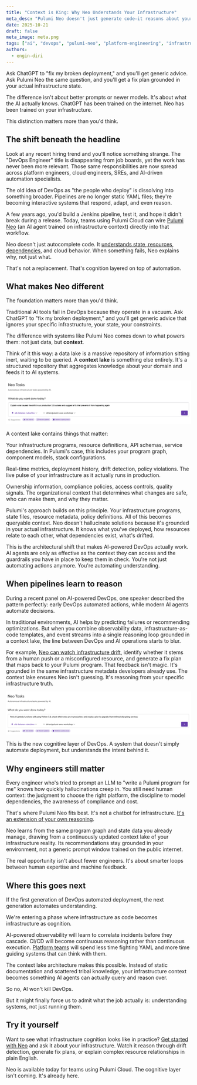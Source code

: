 ```yaml
---
title: "Context is King: Why Neo Understands Your Infrastructure"
meta_desc: "Pulumi Neo doesn't just generate code—it reasons about your actual infrastructure using context lakes. Learn why grounded AI beats generic LLMs for DevOps."
date: 2025-10-21
draft: false
meta_image: meta.png
tags: ["ai", "devops", "pulumi-neo", "platform-engineering", "infrastructure-as-code", "context-lake"]
authors:
  - engin-diri
---
```


Ask ChatGPT to "fix my broken deployment," and you'll get generic advice. Ask Pulumi Neo the same question, and you'll get a fix plan grounded in your actual infrastructure state.

The difference isn't about better prompts or newer models. It's about what the AI actually knows. ChatGPT has been trained on the internet. Neo has been trained on your infrastructure.
<!--more-->
This distinction matters more than you'd think.

## The shift beneath the headline

Look at any recent hiring trend and you'll notice something strange. The "DevOps Engineer" title is disappearing from job boards, yet the work has never been more relevant. Those same responsibilities are now spread across platform engineers, cloud engineers, SREs, and AI-driven automation specialists.

The old idea of DevOps as "the people who deploy" is dissolving into something broader. Pipelines are no longer static YAML files; they're becoming interactive systems that respond, adapt, and even reason.

A few years ago, you'd build a Jenkins pipeline, test it, and hope it didn't break during a release. Today, teams using Pulumi Cloud can wire [Pulumi Neo](/blog/pulumi-neo/) (an AI agent trained on infrastructure context) directly into that workflow.

Neo doesn't just autocomplete code. It [understands state, resources, dependencies](/docs/ai/), and cloud behavior. When something fails, Neo explains why, not just what.

That's not a replacement. That's cognition layered on top of automation.

## What makes Neo different

The foundation matters more than you'd think.

Traditional AI tools fail in DevOps because they operate in a vacuum. Ask ChatGPT to "fix my broken deployment," and you'll get generic advice that ignores your specific infrastructure, your state, your constraints.

The difference with systems like Pulumi Neo comes down to what powers them: not just data, but **context**.

Think of it this way: a data lake is a massive repository of information sitting inert, waiting to be queried. A **context lake** is something else entirely. It's a structured repository that aggregates knowledge about your domain and feeds it to AI systems.

![img_1.png](img_1.png)

A context lake contains things that matter:

Your infrastructure programs, resource definitions, API schemas, service dependencies. In Pulumi's case, this includes your program graph, component models, stack configurations.

Real-time metrics, deployment history, drift detection, policy violations. The live pulse of your infrastructure as it actually runs in production.

Ownership information, compliance policies, access controls, quality signals. The organizational context that determines what changes are safe, who can make them, and why they matter.

Pulumi's approach builds on this principle. Your infrastructure programs, state files, resource metadata, policy definitions. All of this becomes queryable context. Neo doesn't hallucinate solutions because it's grounded in your actual infrastructure. It knows what you've deployed, how resources relate to each other, what dependencies exist, what's drifted.

This is the architectural shift that makes AI-powered DevOps actually work. AI agents are only as effective as the context they can access and the guardrails you have in place to keep them in check. You're not just automating actions anymore. You're automating understanding.

## When pipelines learn to reason

During a recent panel on AI-powered DevOps, one speaker described the pattern perfectly: early DevOps automated actions, while modern AI agents automate decisions.

In traditional environments, AI helps by predicting failures or recommending optimizations. But when you combine observability data, infrastructure-as-code templates, and event streams into a single reasoning loop grounded in a context lake, the line between DevOps and AI operations starts to blur.

For example, [Neo can watch infrastructure drift](/blog/10-things-you-can-do-with-neo/), identify whether it stems from a human push or a misconfigured resource, and generate a fix plan that maps back to your Pulumi program. That feedback isn't magic. It's grounded in the same infrastructure metadata developers already use. The context lake ensures Neo isn't guessing. It's reasoning from your specific infrastructure truth.

![img_2.png](img_2.png)

This is the new cognitive layer of DevOps. A system that doesn't simply automate deployment, but understands the intent behind it.

## Why engineers still matter

Every engineer who's tried to prompt an LLM to "write a Pulumi program for me" knows how quickly hallucinations creep in. You still need human context: the judgment to choose the right platform, the discipline to model dependencies, the awareness of compliance and cost.

That's where Pulumi Neo fits best. It's not a chatbot for infrastructure. [It's an extension of your own reasoning](/docs/ai/get-started/).

Neo learns from the same program graph and state data you already manage, drawing from a continuously updated context lake of your infrastructure reality. Its recommendations stay grounded in your environment, not a generic prompt window trained on the public internet.

The real opportunity isn't about fewer engineers. It's about smarter loops between human expertise and machine feedback.

## Where this goes next

If the first generation of DevOps automated deployment, the next generation automates understanding.

We're entering a phase where infrastructure as code becomes infrastructure as cognition.

AI-powered observability will learn to correlate incidents before they cascade. CI/CD will become continuous reasoning rather than continuous execution. [Platform teams](/blog/why-every-platform-engineer-should-care-about-kubernetes-operators/) will spend less time fighting YAML and more time guiding systems that can think with them.

The context lake architecture makes this possible. Instead of static documentation and scattered tribal knowledge, your infrastructure context becomes something AI agents can actually query and reason over.

So no, AI won't kill DevOps.

But it might finally force us to admit what the job actually is: understanding systems, not just running them.

## Try it yourself

Want to see what infrastructure cognition looks like in practice? [Get started with Neo](/docs/ai/get-started/) and ask it about your infrastructure. Watch it reason through drift detection, generate fix plans, or explain complex resource relationships in plain English.

Neo is available today for teams using Pulumi Cloud. The cognitive layer isn't coming. It's already here.
